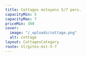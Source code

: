 ```yaml
---
title: Cottages mitoyens 5/7 pers.
capacityMin: 5
capacityMax: 7
priceMin: 300
cover:
  image: "/_uploads/cottage.png"
  alt: cottage
layout: CottagesCategory
route: nl/gites-mit-5-7
---
```


